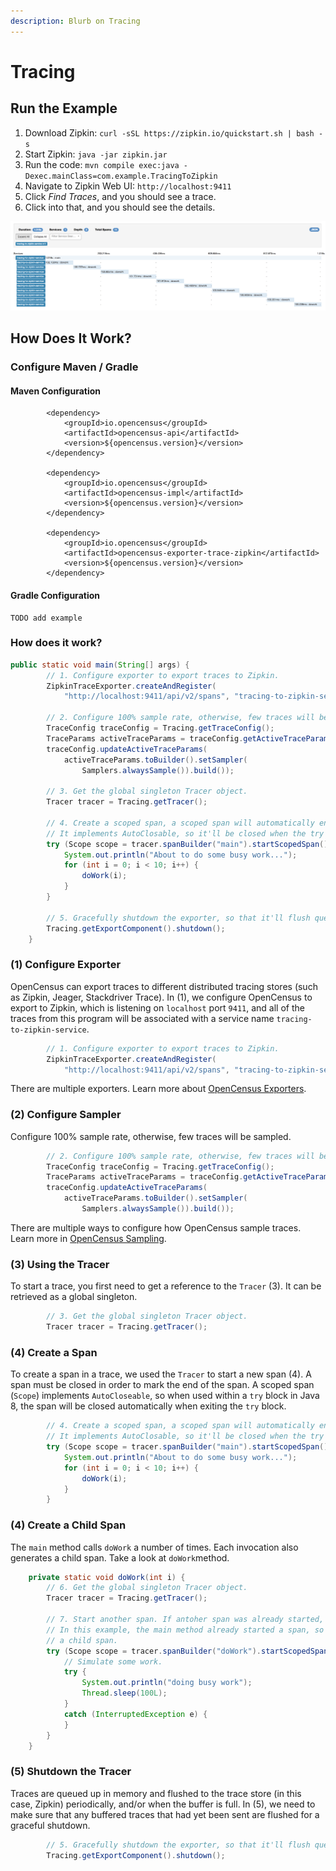 ```yaml
---
description: Blurb on Tracing
---
```


# Tracing

## Run the Example

1. Download Zipkin: `curl -sSL https://zipkin.io/quickstart.sh | bash -s`
2. Start Zipkin: `java -jar zipkin.jar`
3. Run the code: `mvn compile exec:java -Dexec.mainClass=com.example.TracingToZipkin`
4. Navigate to Zipkin Web UI: `http://localhost:9411`
5. Click _Find Traces_, and you should see a trace.
6. Click into that, and you should see the details. 

![Zipkin view from the example application.](../.gitbook/assets/image.png)

## How Does It Work?

### Configure Maven / Gradle

#### Maven Configuration

```markup
        <dependency>
            <groupId>io.opencensus</groupId>
            <artifactId>opencensus-api</artifactId>
            <version>${opencensus.version}</version>
        </dependency>

        <dependency>
            <groupId>io.opencensus</groupId>
            <artifactId>opencensus-impl</artifactId>
            <version>${opencensus.version}</version>
        </dependency>

        <dependency>
            <groupId>io.opencensus</groupId>
            <artifactId>opencensus-exporter-trace-zipkin</artifactId>
            <version>${opencensus.version}</version>
        </dependency>
```

#### Gradle Configuration

```text
TODO add example
```

### How does it work?

```java
public static void main(String[] args) {
		// 1. Configure exporter to export traces to Zipkin.
		ZipkinTraceExporter.createAndRegister(
			"http://localhost:9411/api/v2/spans", "tracing-to-zipkin-service");

		// 2. Configure 100% sample rate, otherwise, few traces will be sampled.
		TraceConfig traceConfig = Tracing.getTraceConfig();
		TraceParams activeTraceParams = traceConfig.getActiveTraceParams();
		traceConfig.updateActiveTraceParams(
			activeTraceParams.toBuilder().setSampler(
				Samplers.alwaysSample()).build());

		// 3. Get the global singleton Tracer object.
		Tracer tracer = Tracing.getTracer();

		// 4. Create a scoped span, a scoped span will automatically end when closed.
		// It implements AutoClosable, so it'll be closed when the try block ends.
		try (Scope scope = tracer.spanBuilder("main").startScopedSpan()) {
			System.out.println("About to do some busy work...");
			for (int i = 0; i < 10; i++) {
				doWork(i);
			}
		}

		// 5. Gracefully shutdown the exporter, so that it'll flush queued traces to Zipkin.
		Tracing.getExportComponent().shutdown();
	}
```

### \(1\) Configure Exporter

OpenCensus can export traces to different distributed tracing stores \(such as Zipkin, Jeager, Stackdriver Trace\). In \(1\), we configure OpenCensus to export to Zipkin, which is listening on `localhost` port `9411`, and all of the traces from this program will be associated with a service name `tracing-to-zipkin-service`.

```java
		// 1. Configure exporter to export traces to Zipkin.
		ZipkinTraceExporter.createAndRegister(
		    "http://localhost:9411/api/v2/spans", "tracing-to-zipkin-service");
```

There are multiple exporters. Learn more about [OpenCensus Exporters]().

### \(2\) Configure Sampler

Configure 100% sample rate, otherwise, few traces will be sampled.

```java
		// 2. Configure 100% sample rate, otherwise, few traces will be sampled.
		TraceConfig traceConfig = Tracing.getTraceConfig();
		TraceParams activeTraceParams = traceConfig.getActiveTraceParams();
		traceConfig.updateActiveTraceParams(
			activeTraceParams.toBuilder().setSampler(
				Samplers.alwaysSample()).build());

```

There are multiple ways to configure how OpenCensus sample traces. Learn more in  [OpenCensus Sampling](../tracing/sampling.md).

### \(3\) Using the Tracer

To start a trace, you first need to get a reference to the `Tracer` \(3\). It can be retrieved as a global singleton.

```java
		// 3. Get the global singleton Tracer object.
		Tracer tracer = Tracing.getTracer();
```

### \(4\) Create a Span

To create a span in a trace, we used the `Tracer` to start a new span \(4\). A span must be closed in order to mark the end of the span. A scoped span \(`Scope`\) implements `AutoCloseable`, so when used within a `try` block in Java 8, the span will be closed automatically when exiting the `try` block.

```java
		// 4. Create a scoped span, a scoped span will automatically end when closed.
		// It implements AutoClosable, so it'll be closed when the try block ends.
		try (Scope scope = tracer.spanBuilder("main").startScopedSpan()) {
			System.out.println("About to do some busy work...");
			for (int i = 0; i < 10; i++) {
				doWork(i);
			}
		}
```

### \(4\) Create a Child Span

The `main` method calls `doWork` a number of times. Each invocation also generates a child span. Take a look at `doWork`method.

```java
	private static void doWork(int i) {
		// 6. Get the global singleton Tracer object.
		Tracer tracer = Tracing.getTracer();

		// 7. Start another span. If antoher span was already started, it'll use that span as the parent span.
		// In this example, the main method already started a span, so that'll be the parent span, and this will be
		// a child span.
		try (Scope scope = tracer.spanBuilder("doWork").startScopedSpan()) {
			// Simulate some work.
			try {
				System.out.println("doing busy work");
				Thread.sleep(100L);
			}
			catch (InterruptedException e) {
			}
		}
	}

```

### \(5\) Shutdown the Tracer

Traces are queued up in memory and flushed to the trace store \(in this case, Zipkin\) periodically, and/or when the buffer is full. In \(5\), we need to make sure that any buffered traces that had yet been sent are flushed for a graceful shutdown.

```java
		// 5. Gracefully shutdown the exporter, so that it'll flush queued traces to Zipkin.
		Tracing.getExportComponent().shutdown();
```

### 



